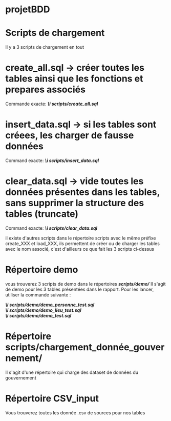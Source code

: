 # projetBDD

# Scripts de chargement
Il y a 3 scripts de chargement en tout

# create_all.sql -> créer toutes les tables ainsi que les fonctions et prepares associés <br>
Commande exacte: 
***\i scripts/create_all.sql***

# insert_data.sql -> si les tables sont créees, les charger de fausse données <br>
Command exacte:
***\i scripts/insert_data.sql*** <br>


# clear_data.sql -> vide toutes les données présentes dans les tables, sans supprimer la structure des tables (truncate)
Command exacte:
***\i scripts/clear_data.sql*** <br>

il existe d'autres scripts dans le répertoire scripts avec le même préfixe create_XXX et load_XXX,
ils permettent de créer ou de charger les tables avec le nom associé, c'est d'ailleurs ce que fait les 3 scripts ci-dessus<br>

# Répertoire demo
vous trouverez 3 scripts de demo dans le répertoires ***scripts/demo/***
Il s'agit de demo pour les 3 tables présentées dans le rapport. Pour les lancer, utiliser la commande suivante : <br>

***\i scripts/demo/demo_personne_test.sql*** <br>
***\i scripts/demo/demo_lieu_test.sql*** <br>
***\i scripts/demo/demo_test.sql*** <br>

# Répertoire scripts/chargement_donnée_gouvernement/
Il s'agit d'une répertoire qui charge des dataset de données du gouvernement

# Répertoire CSV_input
Vous trouverez toutes les donnée .csv de sources pour nos tables
